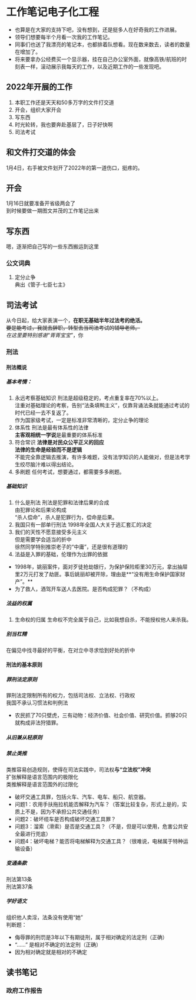 
# 工作笔记电子化工程
* 也算是在大家的支持下吧，没有想到，还是挺多人在好奇我的工作进展。   
* 领导们想要每半个月看一次我的工作笔记。   
* 同事们也送了我漂亮的笔记本，也都排着队想看。现在数来数去，读者的数量在增加了。   
* 将来要拿办公经费买一个显示器，挂在自己办公室外面，就像高铁/航班的时刻表一样，滚动展示我每天的工作，以及近期工作的一些发现吧。   

## 2022年开展的工作
1. 本职工作还是天天和50多万字的文件打交道
2. 开会，组织大家开会
3. 写东西
4. 时光轮转，我也要奔赴基层了，日子好快啊
5. 司法考试

## 和文件打交道的体会
1月4日，右手被文件划开了2022年的第一道伤口，挺疼的。

## 开会
1月16日就要准备开省级两会了   
到时候要做一期图文并茂的工作笔记出来

## 写东西
嗯，逐渐把自己写的一些东西搬运到这里
### 公文词典
1. 定分止争   
典出《管子·七臣七主》

## 司法考试
从今日起，给大家表演一个，**在职无基础半年过法考的绝活。**   
~~要是能考过，我就去辞职，转型去当司法考试的辅导老师。~~   
*在这里要特别感谢“胥胥宝宝”*，你
### 刑法
#### 刑法概说
##### 基本考情：
1. 永远考察基础知识
刑法是超级稳定的，考点重复率在70%以上。   
注重对基础理论的考察，告别“法条填鸭主义”，仅靠背诵法条就能通过考试的时代已经一去不复返了。   
作为国家级考试，一定是标准非常清晰的，定分止争的理论   
2. 体系性
刑法是最有体系性的法律   
**主客观相统一学说**是最重要的体系标准
3. 符合常识
**法律是对民众公平正义的回应**   
**法律的生命是经验而不是逻辑**   
不能完全靠逻辑去推演，有许多难题，没有法学知识的人能做对，但是法考学生绞尽脑汁难以得出结论。   
4. 多刷题
任何考试，想要通过，都需要多多刷题。

##### 基础知识
1. 什么是刑法
刑法是犯罪和法律后果的合成   
由犯罪论和后果论构成   
“杀人偿命”，杀人是犯罪行为，偿命是后果。
2. 我国只有一部单行刑法
1998年全国人大关于逃汇套汇的决定
3. 我们的天性不愿意接受多元主义   
但是需要学会适当的折中   
徐然同学特别推崇老子的“中庸”，还是很有道理的   
4. 法益是入罪的基础，伦理作为出罪的依据
  - 1998年，姚丽案件，面对歹徒抢劫银行，为保护保险柜里30万元，拿出抽屉里2万元打发了劫匪。事后姚丽却被开除，理由是**“没有用生命保护国家财产”。**
  - 为了救人，酒驾开车送人去医院。是否构成犯罪？（不构成）
  
##### 法益的权属
1. 生命权的归属
生命权不完全属于自己，比如我想自杀，不能授权他人来杀我。

##### 别当杠精
在偏见中找寻最好的平衡，在对立中寻求恰到好处的折中

#### 刑法的基本原则   
##### 罪刑法定原则   
罪刑法定限制所有的权力，包括司法权、立法权、行政权   
我国不承认习惯法和判例法   
  - 农民抓了70只壁虎，三有动物：经济价值、社会价值、研究价值。抓够20只就构成非法狩猎罪。   
   
##### 从旧兼从轻原则   
##### 禁止类推   
类推容易创造规则，使得在司法实践中，司法权**与“立法权”冲突**   
扩张解释是语言范围内的极限化   
类推解释是语言范围外的过限化
  - 破坏交通工具罪，包括火车、汽车、电车、船只、航空器。   
  - 问题1：农用手扶拖拉机能否解释为汽车？（答案比较复杂，形式上是的，实质上不是，因为不承担公共交通任务）   
  - 问题2：破坏缆车是否构成破坏交通工具罪？
  - 问题3：溜索（滑索）是否是交通工具？（不是，但是可以使用，危害公共安全最进行兜底）
  - 问题4：破坏电梯？能否将电梯解释为交通工具？（很难说，电梯属于特种运输设备）    

##### 变通条款
刑法第13条   
刑法第37条   

##### 学好语文
组织他人卖淫，法条没有使用“她”   
判断题：   
  - 侮辱罪的刑罚是3年以下有期徒刑，属于相对确定的法定刑（正确）   
  - “……” 是相对不确定的法定刑（正确）
  - 因为相对确定就是相对的不确定   

## 读书笔记
### 政府工作报告


